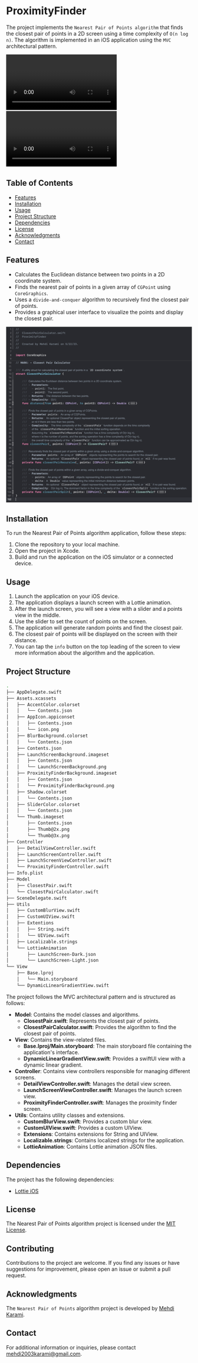 # ProximityFinder
The project implements the `Nearest Pair of Points algorithm` that finds the closest pair of points in a 2D screen using a time complexity of `O(n log n)`. The algorithm is implemented in an iOS application using the `MVC` architectural pattern.

![Demo In Light Mode](Documentation/DemoLight.mov)
![Demo In Dark Mode](Documentation/DemoDark.mov)

## Table of Contents

- [Features](#features)
- [Installation](#installation)
- [Usage](#usage)
- [Project Structure](#project-structure)
- [Dependencies](#dependencies)
- [License](#license)
- [Acknowledgments](#acknowledgments)
- [Contact](#contact)

## Features

- Calculates the Euclidean distance between two points in a 2D coordinate system.
- Finds the nearest pair of points in a given array of `CGPoint` using `CoreGraphics`.
- Uses a `divide-and-conquer` algorithm to recursively find the closest pair of points.
- Provides a graphical user interface to visualize the points and display the closest pair.

![Demo of Algorithm](Documentation/Algorithm.png)

## Installation

To run the Nearest Pair of Points algorithm application, follow these steps:

1. Clone the repository to your local machine.
2. Open the project in Xcode.
3. Build and run the application on the iOS simulator or a connected device.

## Usage

1. Launch the application on your iOS device.
2. The application displays a launch screen with a Lottie animation.
3. After the launch screen, you will see a view with a slider and a points view in the middle.
4. Use the slider to set the count of points on the screen.
5. The application will generate random points and find the closest pair.
6. The closest pair of points will be displayed on the screen with their distance.
7. You can tap the `info` button on the top leading of the screen to view more information about the algorithm and the application.

## Project Structure

```bash
.
├── AppDelegate.swift
├── Assets.xcassets
│   ├── AccentColor.colorset
│   │   └── Contents.json
│   ├── AppIcon.appiconset
│   │   ├── Contents.json
│   │   └── icon.png
│   ├── BlurBackground.colorset
│   │   └── Contents.json
│   ├── Contents.json
│   ├── LaunchScreenBackground.imageset
│   │   ├── Contents.json
│   │   └── LaunchScreenBackground.png
│   ├── ProximityFinderBackground.imageset
│   │   ├── Contents.json
│   │   └── ProximityFinderBackground.png
│   ├── Shadow.colorset
│   │   └── Contents.json
│   ├── SliderColor.colorset
│   │   └── Contents.json
│   └── Thumb.imageset
│       ├── Contents.json
│       ├── Thumb@2x.png
│       └── Thumb@3x.png
├── Controller
│   ├── DetailViewController.swift
│   ├── LaunchScreenController.swift
│   ├── LaunchScreenViewController.swift
│   └── ProximityFinderController.swift
├── Info.plist
├── Model
│   ├── ClosestPair.swift
│   └── ClosestPairCalculator.swift
├── SceneDelegate.swift
├── Utils
│   ├── CustomBlurView.swift
│   ├── CustomUIView.swift
│   ├── Extentions
│   │   ├── String.swift
│   │   └── UIView.swift
│   ├── Localizable.strings
│   └── LottieAnimation
│       ├── LaunchScreen-Dark.json
│       └── LaunchScreen-Light.json
└── View
    ├── Base.lproj
    │   └── Main.storyboard
    └── DynamicLinearGradientView.swift
```
The project follows the MVC architectural pattern and is structured as follows:

- **Model**: Contains the model classes and algorithms.
  - **ClosestPair.swift**: Represents the closest pair of points.
  - **ClosestPairCalculator.swift**: Provides the algorithm to find the closest pair of points.
- **View**: Contains the view-related files.
  - **Base.lproj/Main.storyboard**: The main storyboard file containing the application's interface.
  - **DynamicLinearGradientView.swift**: Provides a swiftUI view with a dynamic linear gradient.
- **Controller**: Contains view controllers responsible for managing different screens.
  - **DetailViewController.swift**: Manages the detail view screen.
  - **LaunchScreenViewController.swift**: Manages the launch screen view.
  - **ProximityFinderController.swift**: Manages the proximity finder screen.
- **Utils**: Contains utility classes and extensions.
  - **CustomBlurView.swift**: Provides a custom blur view.
  - **CustomUIView.swift**: Provides a custom UIView.
  - **Extensions**: Contains extensions for String and UIView.
  - **Localizable.strings**: Contains localized strings for the application.
  - **LottieAnimation**: Contains Lottie animation JSON files.


## Dependencies

The project has the following dependencies:

- [Lottie iOS](https://github.com/airbnb/lottie-ios.git)

## License

The Nearest Pair of Points algorithm project is licensed under the [MIT License](LICENSE).

## Contributing

Contributions to the project are welcome. If you find any issues or have suggestions for improvement, please open an issue or submit a pull request.

## Acknowledgments

The `Nearest Pair of Points` algorithm project is developed by [Mehdi Karami](https://www.github.com/mehdi2003karami).

## Contact

For additional information or inquiries, please contact mehdi2003karami@gmail.com.
